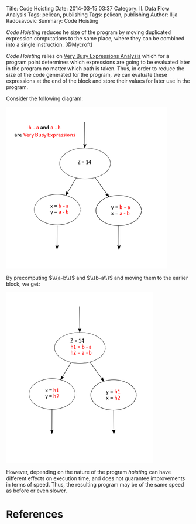 Title: Code Hoisting
Date: 2014-03-15 03:37
Category: II. Data Flow Analysis
Tags: pelican, publishing
Tags: pelican, publishing
Author: Ilija Radosavovic
Summary: Code Hoisting

*Code Hoisting* reduces he size of the program by moving duplicated expression computations to the same place,
where they can be combined into a single instruction. [@Mycroft]

*Code Hoisting* relies on [Very Busy Expressions Analysis](very-busy-expressions.html) which for a program point determines
which expressions are going to be evaluated later in the program no matter which path is taken.
Thus, in order to reduce the size of the code generated for the program, we can evaluate these expressions
at the end of the block and store their values for later use in the program.

Consider the following diagram:

![Pre](images/HoistingPre.png)

By precomputing $\\{a-b\\}$ and $\\{b-a\\}$ and moving them to the earlier block, we get:

![Pre](images/HoistingPost.png)

However, depending on the nature of the program *hoisting* can have different effects on execution time,
and does not guarantee improvements in terms of speed. Thus, the resulting program may be of the same speed as
before or even slower.





References
========================================
[@Mycroft "Alan Mycroft, 2010-2011, Optimising Compilers, Cambridge University Computer Laboratory"]: http://www.cl.cam.ac.uk/teaching/1011/OptComp/slides/lecture07.pdf

